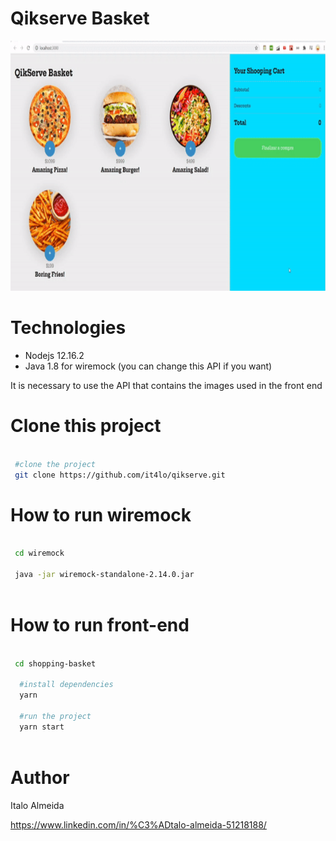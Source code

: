# Qikserve Basket

<p align="center">
  <img width="100%" height="400" src="assets/qik-serve.gif"/>
</p>

# Technologies
      
  - Nodejs 12.16.2
  - Java 1.8 for wiremock (you can change this API if you want)

It is necessary to use the API that contains the images used in the front end

# Clone this project
```bash 

 #clone the project 
 git clone https://github.com/it4lo/qikserve.git

 ```    

# How to run wiremock

```bash 
 
 cd wiremock
 
 java -jar wiremock-standalone-2.14.0.jar
 
 ```
 
# How to run front-end

```bash 
 
 cd shopping-basket
  
  #install dependencies
  yarn
  
  #run the project
  yarn start
 
 ``` 

# Author

Italo Almeida

https://www.linkedin.com/in/%C3%ADtalo-almeida-51218188/

